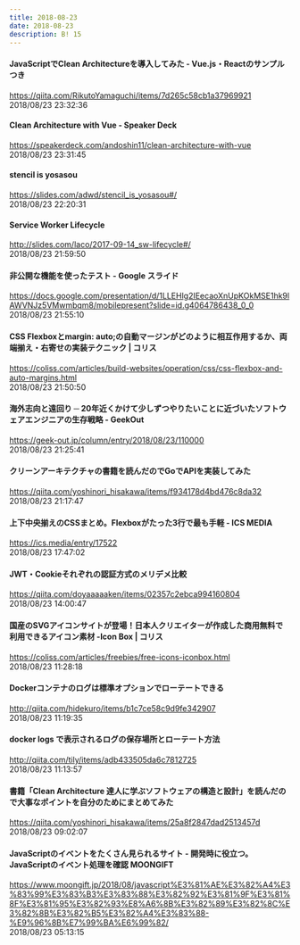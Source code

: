 ```yaml
---
title: 2018-08-23
date: 2018-08-23
description: B! 15
---
```


#### JavaScriptでClean Architectureを導入してみた - Vue.js・Reactのサンプルつき
https://qiita.com/RikutoYamaguchi/items/7d265c58cb1a37969921<br>
2018/08/23 23:32:36<br>


#### Clean Architecture with Vue - Speaker Deck
https://speakerdeck.com/andoshin11/clean-architecture-with-vue<br>
2018/08/23 23:31:45<br>


#### stencil is yosasou
https://slides.com/adwd/stencil_is_yosasou#/<br>
2018/08/23 22:20:31<br>


#### Service Worker Lifecycle
http://slides.com/laco/2017-09-14_sw-lifecycle#/<br>
2018/08/23 21:59:50<br>


#### 非公開な機能を使ったテスト - Google スライド
https://docs.google.com/presentation/d/1LLEHlg2IEecaoXnUpKOkMSE1hk9lAWVNJz5VMwmbqm8/mobilepresent?slide=id.g4064786438_0_0<br>
2018/08/23 21:55:10<br>


####   CSS Flexboxとmargin: auto;の自動マージンがどのように相互作用するか、両端揃え・右寄せの実装テクニック | コリス
https://coliss.com/articles/build-websites/operation/css/css-flexbox-and-auto-margins.html<br>
2018/08/23 21:50:50<br>


#### 海外志向と遠回り ─ 20年近くかけて少しずつやりたいことに近づいたソフトウェアエンジニアの生存戦略  - GeekOut
https://geek-out.jp/column/entry/2018/08/23/110000<br>
2018/08/23 21:25:41<br>


#### クリーンアーキテクチャの書籍を読んだのでGoでAPIを実装してみた
https://qiita.com/yoshinori_hisakawa/items/f934178d4bd476c8da32<br>
2018/08/23 21:17:47<br>


#### 上下中央揃えのCSSまとめ。Flexboxがたった3行で最も手軽 - ICS MEDIA
https://ics.media/entry/17522<br>
2018/08/23 17:47:02<br>


#### JWT・Cookieそれぞれの認証方式のメリデメ比較
https://qiita.com/doyaaaaaken/items/02357c2ebca994160804<br>
2018/08/23 14:00:47<br>


####   国産のSVGアイコンサイトが登場！日本人クリエイターが作成した商用無料で利用できるアイコン素材 -Icon Box | コリス
https://coliss.com/articles/freebies/free-icons-iconbox.html<br>
2018/08/23 11:28:18<br>


#### Dockerコンテナのログは標準オプションでローテートできる
http://qiita.com/hidekuro/items/b1c7ce58c9d9fe342907<br>
2018/08/23 11:19:35<br>


#### docker logs で表示されるログの保存場所とローテート方法
http://qiita.com/tily/items/adb433505da6c7812725<br>
2018/08/23 11:13:57<br>


#### 書籍「Clean Architecture 達人に学ぶソフトウェアの構造と設計」を読んだので大事なポイントを自分のためにまとめてみた
https://qiita.com/yoshinori_hisakawa/items/25a8f2847dad2513457d<br>
2018/08/23 09:02:07<br>


#### JavaScriptのイベントをたくさん見られるサイト - 開発時に役立つ。JavaScriptのイベント処理を確認 MOONGIFT
https://www.moongift.jp/2018/08/javascript%E3%81%AE%E3%82%A4%E3%83%99%E3%83%B3%E3%83%88%E3%82%92%E3%81%9F%E3%81%8F%E3%81%95%E3%82%93%E8%A6%8B%E3%82%89%E3%82%8C%E3%82%8B%E3%82%B5%E3%82%A4%E3%83%88-%E9%96%8B%E7%99%BA%E6%99%82/<br>
2018/08/23 05:13:15<br>


